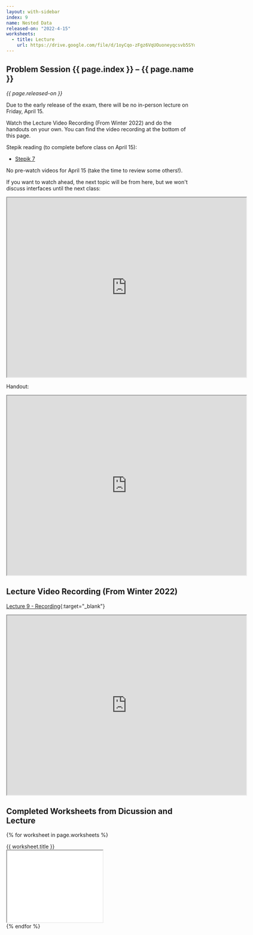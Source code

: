 ```yaml
---
layout: with-sidebar
index: 9
name: Nested Data
released-on: "2022-4-15"
worksheets:
  - title: Lecture
    url: https://drive.google.com/file/d/1oyCqo-zFgz6VqUOuoneyqcsvb5SYdtMy
---
```


## Problem Session {{ page.index }} – {{ page.name }}

_{{ page.released-on }}_

Due to the early release of the exam, there will be no in-person lecture on Friday, April 15.

Watch the Lecture Video Recording (From Winter 2022) and do the handouts on your own. You can find the video
recording at the bottom of this page.

Stepik reading (to complete before class on April 15):
- [Stepik 7](https://stepik.org/lesson/584041/step/10?unit=578810)

No pre-watch videos for April 15 (take the time to review some others!).

If you want to watch ahead, the next topic will be from here, but we won't
discuss interfaces until the next class:

<iframe src="https://drive.google.com/file/d/1FsiNPr6N5yiFymHtwCdDHYHt03mWNw_Q/preview" width="640" height="480" allow="autoplay"></iframe>

Handout:

<iframe src="https://drive.google.com/file/d/1n7L9htMXqHneP0HFahuxucobzNIgR-kd/preview" width="640" height="480" allow="autoplay"></iframe>

## Lecture Video Recording (From Winter 2022)

[Lecture 9 - Recording](https://drive.google.com/file/d/1oXd7SkEuVPBdWZR7tg9hoCu3TmJoYPhJ){:target="_blank"}

<iframe src="https://drive.google.com/file/d/1oXd7SkEuVPBdWZR7tg9hoCu3TmJoYPhJ/preview" width="640" height="480" allow="autoplay"></iframe>

## Completed Worksheets from Dicussion and Lecture

{% for worksheet in page.worksheets %}
<div class="worksheetBox">
{{ worksheet.title }}
<br>
<iframe src="{{ worksheet.url }}/preview" width="256" height="192" allow="autoplay"></iframe>
</div>
{% endfor %}